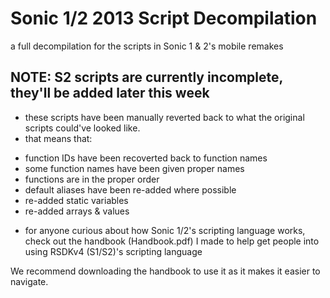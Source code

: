# Sonic 1/2 2013 Script Decompilation

a full decompilation for the scripts in Sonic 1 & 2's mobile remakes

## NOTE: S2 scripts are currently incomplete, they'll be added later this week

- these scripts have been manually reverted back to what the original scripts could've looked like.
- that means that:
* function IDs have been recoverted back to function names
* some function names have been given proper names
* functions are in the proper order
* default aliases have been re-added where possible
* re-added static variables
* re-added arrays & values

- for anyone curious about how Sonic 1/2's scripting language works, check out the handbook (Handbook.pdf) I made to help get people into using RSDKv4 (S1/S2)'s scripting language

We recommend downloading the handbook to use it as it makes it easier to navigate.
